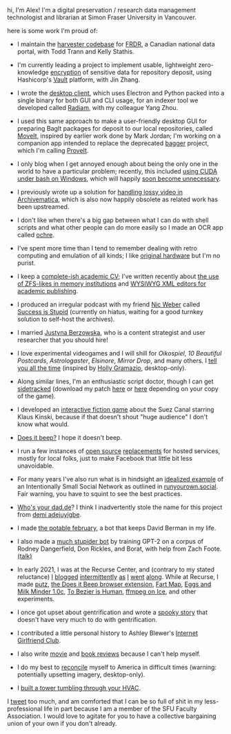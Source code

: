 hi, I'm Alex! I'm a digital preservation / research data management technologist and librarian at Simon Fraser University in Vancouver.

here is some work I'm proud of:

- I maintain the [harvester codebase](https://github.com/axfelix/frdr_harvest) for [FRDR](https://www.frdr-dfdr.ca/repo/), a Canadian national data portal, with Todd Trann and Kelly Stathis.

- I'm currently leading a project to implement usable, lightweight zero-knowledge [encryption](https://github.com/jza201/frdr-secure-data) of sensitive data for repository deposit, using Hashicorp's [Vault](https://www.vaultproject.io/) platform, with Jin Zhang.

- I wrote the [desktop client](https://github.com/usask-rc/radiam-agent-releases/releases), which uses Electron and Python packed into a single binary for both GUI and CLI usage, for an indexer tool we developed called [Radiam](https://radiam.readthedocs.io/en/latest/), with my colleague Yang Zhou.

- I used this same approach to make a user-friendly desktop GUI for preparing BagIt packages for deposit to our local repositories, called [MoveIt](https://github.com/axfelix/moveit-electron), inspired by earlier work done by Mark Jordan; I'm working on a companion app intended to replace the deprecated [bagger](https://github.com/LibraryOfCongress/bagger) project, which I'm calling [ProveIt](https://github.com/axfelix/dragbag).

- I only blog when I get annoyed enough about being the only one in the world to have a particular problem; recently, this included [using CUDA under bash on Windows](cuda.md), which will happily [soon become unnecessary](https://www.theverge.com/2020/5/19/21263377/microsoft-windows-10-linux-gui-apps-gpu-acceleration-wsl-features).

- I previously wrote up a solution for [handling lossy video in Archivematica](ffv1.md), which is also now happily obsolete as related work has been upstreamed.

- I don't like when there's a big gap between what I can do with shell scripts and what other people can do more easily so I made an OCR app called [ochre](https://github.com/axfelix/ochre).

- I've spent more time than I tend to remember dealing with retro computing and emulation of all kinds; I like [original hardware](macs.jpg) but I'm no purist.

- I keep a [complete-ish academic CV](agarnett.pdf); I've written recently about [the use of ZFS-likes in memory institutions](papers/ipres18.pdf) and [WYSIWYG XML editors for academic publishing](https://www.ncbi.nlm.nih.gov/books/NBK425544/).

- I produced an irregular podcast with my friend [Nic Weber](http://nicweber.info/) called [Success is Stupid](sis0.mp3) (currently on hiatus, waiting for a good turnkey solution to self-host the archives).

- I married [Justyna Berzowska](http://ambientstructures.ca/), who is a content strategist and user researcher that you should hire!

- I love experimental videogames and I will shill for *Oikospiel*, *10 Beautiful Postcards*, *Astrologaster*, *Elsinore*, *Mirror Drop*, and many others. I [tell you all the time](https://lana.whosyourdad.de) (inspired by [Holly Gramazio](https://twitter.com/hollygramazio/status/1211703711275327489), desktop-only).

- Along similar lines, I'm an enthusiastic script doctor, though I can get [sidetracked](https://youtu.be/gbFlO9WrojU) (download my patch [here](sft.vcdiff) or [here](sftr.vcdiff) depending on your copy of the game).

- I developed an [interactive fiction game](kinski.html) about the Suez Canal starring Klaus Kinski, because if that doesn't shout "huge audience" I don't know what would.

- [Does it beep?](https://doesitbeep.com) I hope it doesn't beep.

- I run a few instances of [open source](https://dukakis.ca) [replacements](https://gathio.dukakis.ca) for hosted services, mostly for local folks, just to make Facebook that little bit less unavoidable.

- For many years I've also run what is in hindsight an [idealized example](https://selectbutton.net) of an Intentionally Small Social Network as outlined in [runyourown.social](https://runyourown.social/). Fair warning, you have to squint to see the best practices.

- [Who's your dad.de](http://whosyourdad.de/)? I think I inadvertently stole the name for this project from [demi adejuyigbe](https://twitter.com/electrolemon/status/1182047291084959744?lang=en).

- I made [the potable february](https://twitter.com/potablefebruary), a bot that keeps David Berman in my life.

- I also made a [much stupider bot](https://twitter.com/WifeProblem) by training GPT-2 on a corpus of Rodney Dangerfield, Don Rickles, and Borat, with help from Zach Foote. [(talk)](https://www.twitch.tv/videos/716588929?t=0h17m39s)

- In early 2021, I was at the Recurse Center, and (contrary to my stated reluctance) [I](blagg/21-1-6.md) [blogged](blagg/21-1-8.md) [intermittently](blagg/21-1-13.md) [as](blagg/21-1-19.md) [I](blagg/21-1-25.md) [went](blagg/21-1-29.md) [along](blagg/21-2-4.md). While at Recurse, I made [putz](https://pypi.org/project/putz/), [the Does it Beep browser extension](https://github.com/axfelix/doesitbeep-ext), [Fart Map](https://usa.whosyourdad.de), [Eggs and Milk Minder 1.0c](https://github.com/axfelix/eggsandmilk), [To Bezier is Human](https://www.lexaloffle.com/bbs/?tid=41217), [ffmpeg on Ice](https://ffmpeg-on-ice.herokuapp.com/), and other experiments.

- I once got upset about gentrification and wrote a [spooky story](homecoming.html) that doesn't have very much to do with gentrification.

- I contributed a little personal history to Ashley Blewer's [Internet Girlfriend Club](https://internetgirlfriend.club/volume9/3.html).

- I also write [movie](https://letterboxd.com/cremaster6/film/ishtar/) and [book reviews](https://www.goodreads.com/review/show/3547539425) because I can't help myself.

- I do my best to [reconcile](https://corona.whosyourdad.de/) myself to America in difficult times (warning: potentially upsetting imagery, desktop-only).

- I [built a tower tumbling through your HVAC](https://www.youtube.com/watch?v=B4eSU1dNJA0).

I [tweet](https://twitter.com/axfelix) too much, and am comforted that I can be so full of shit in my less-professional life in part because I am a member of the SFU Faculty Association. I would love to agitate for you to have a collective bargaining union of your own if you don't already.
